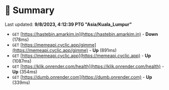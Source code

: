 # 📖 Summary
Last updated: **9/8/2023, 4:12:39 PTG "Asia/Kuala_Lumpur"**

- `GET` [https://hastebin.amarkim.in](https://hastebin.amarkim.in) - **Down** (178ms)
- `GET` [https://memeapi.cyclic.app/gimme](https://memeapi.cyclic.app/gimme) - **Up** (891ms)
- `GET` [https://memeapi.cyclic.app](https://memeapi.cyclic.app) - **Up** (1087ms)
- `GET` [https://klik.onrender.com/health](https://klik.onrender.com/health) - **Up** (354ms)
- `GET` [https://dumb.onrender.com](https://dumb.onrender.com) - **Up** (339ms)
